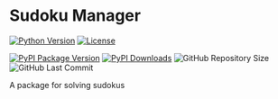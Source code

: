 # Sudoku Manager

[![Python Version](https://img.shields.io/pypi/pyversions/jonasstrube-sudokumanager?style=flat-square)](https://pypi.org/project/jonasstrube-sudokumanager)
[![License](https://img.shields.io/pypi/l/jonasstrube-sudokumanager?style=flat-square)](LICENSE)

[![PyPI Package Version](https://shields.io/pypi/v/jonasstrube-sudokumanager?style=flat-square)](https://pypi.org/project/jonasstrube-sudokumanager)
[![PyPI Downloads](https://img.shields.io/pypi/dm/jonasstrube-sudokumanager?style=flat-square)](https://pypi.org/project/jonasstrube-sudokumanager)
![GitHub Repository Size](https://shields.io/github/repo-size/jonasstrube/sudokumanager?style=flat-square)
![GitHub Last Commit](https://img.shields.io/github/last-commit/jonasstrube/sudokumanager?style=flat-square)

A package for solving sudokus
